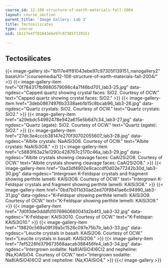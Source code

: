 ```yaml
---
course_id: 12-108-structure-of-earth-materials-fall-2004
layout: course_section
parent_title: 'Image Gallery: Lab 3'
title: Tectosilicates
type: course
uid: 1b117e4ff81043ebe97c97305f139151

---
```


Tectosilicates
--------------
{{< image-gallery id="1b117e4ff81043ebe97c97305f139151_nanogallery2" baseUrl="/coursemedia/12-108-structure-of-earth-materials-fall-2004/" >}}
{{< image-gallery-item href="0f784317fb9980579098c4a7f46bd701_lab3-25.jpg" data-ngdesc="Capped quartz showing crystal faces: SiO2. Courtesy of OCW." text="Capped quartz showing crystal faces: SiO2." >}}
{{< image-gallery-item href="3deb08674976b3338aeb1b15c8bcab96_lab3-26.jpg" data-ngdesc="Quartz crystals: SiO2. Courtesy of OCW." text="Quartz crystals: SiO2." >}}
{{< image-gallery-item href="a29ebdc54992478e942a615e5b6d7c34_lab3-27.jpg" data-ngdesc="Quartz (agate): SiO2. Courtesy of OCW." text="Quartz (agate): SiO2." >}}
{{< image-gallery-item href="27dc3e4cccb38147e270f30702055607_lab3-28.jpg" data-ngdesc="Albite crystals: NaAlSi3O8. Courtesy of OCW." text="Albite crystals: NaAlSi3O8." >}}
{{< image-gallery-item href="c5883f63a21e1290c428767c2170c46a_lab3-29.jpg" data-ngdesc="Albite crystals showing cleavage faces: CaAl2Si2O8. Courtesy of OCW." text="Albite crystals showing cleavage faces: CaAl2Si2O8." >}}
{{< image-gallery-item href="0ad3df4902e9caccdf0d02e77242b30d_lab3-30.jpg" data-ngdesc="Intergrown K-Feldspar crystals and fragment showing perthite lamelli: KAlSi3O8. Courtesy of OCW." text="Intergrown K-Feldspar crystals and fragment showing perthite lamelli: KAlSi3O8." >}}
{{< image-gallery-item href="0bd7b011d30ad2ed70f9841ae6c94990_lab3-31.jpg" data-ngdesc="K-Feldspar showing perthite lemelli: KAlSi3O9. Courtesy of OCW." text="K-Feldspar showing perthite lemelli: KAlSi3O9." >}}
{{< image-gallery-item href="7d0f0de0dddfd1076960660041d2b4f3_lab3-32.jpg" data-ngdesc="K-Feldspar: KAlSi3O10. Courtesy of OCW." text="K-Feldspar: KAlSi3O10." >}}
{{< image-gallery-item href="19820c569a09f39a5c1526c097e75b7b_lab3-33.jpg" data-ngdesc="Leucite crystals in basalt: KAlSi2O6. Courtesy of OCW." text="Leucite crystals in basalt: KAlSi2O6." >}}
{{< image-gallery-item href="7ef5226fd379673568aacab388456fe4_lab3-34.jpg" data-ngdesc="Intergrown sodalite: Na8(AlSiO4)6Cl2 and nepheline: (Na,K)AlSiO4. Courtesy of OCW." text="Intergrown sodalite: Na8(AlSiO4)6Cl2 and nepheline: (Na,K)AlSiO4." >}}
{{</ image-gallery >}}